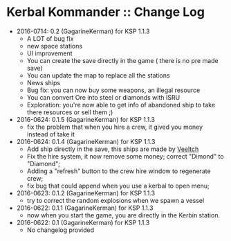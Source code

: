 # Kerbal Kommander :: Change Log

* 2016-0714: 0.2 (GagarineKerman) for KSP 1.1.3
	+ A LOT of bug fix
	+ new space stations
	+ UI improvement
	+ You can create the save directly in the game ( there is no pre made save)
	+ You can update the map to replace all the stations
	+ News ships
	+ Bug fix: you can now buy some weapons, an illegal resource
	+ You can convert Ore into steel or diamonds with ISRU
	+ Exploration: you're now able to get info of abandoned ship to take there resources or sell them ;) 
* 2016-0624: 0.1.5 (GagarineKerman) for KSP 1.1.3
	+ fix the problem that when you hire a crew, it gived you money instead of take it 
* 2016-0624: 0.1.4 (GagarineKerman) for KSP 1.1.3
	+ Add ship directly in the save, this ships are made by [Veeltch](http://forum.kerbalspaceprogram.com/index.php?/profile/39636-veeltch/)
	+ Fix the hire system, it now remove some money;
correct "Dimond" to "Diamond";
	+ Adding a "refresh" button to the crew hire window to regenerate crew;
	+ fix bug that could append when you use a kerbal to open menu;
* 2016-0623: 0.1.2 (GagarineKerman) for KSP 1.1.3
	+ try to correct the random explosions when we spawn a vessel 
* 2016-0622: 0.1.1 (GagarineKerman) for KSP 1.1.3
	+ now when you start the game, you are directly in the Kerbin station. 
* 2016-0622: 0.1 (GagarineKerman) for KSP 1.1.3
	+ No changelog provided
